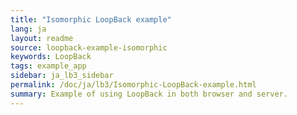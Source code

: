 ```yaml
---
title: "Isomorphic LoopBack example"
lang: ja
layout: readme
source: loopback-example-isomorphic
keywords: LoopBack
tags: example_app
sidebar: ja_lb3_sidebar
permalink: /doc/ja/lb3/Isomorphic-LoopBack-example.html
summary: Example of using LoopBack in both browser and server.
---
```

